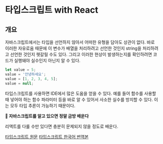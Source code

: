 # 타입스크립트 with React

## 개요

자바스크립트에서는 타입을 선언하지 않아서 어떠한 유형을 담아도 상관이 없다.
바로 이러한 자유로움 때문에 이 변수가 배열을 처리하려고 선언한 것인지 string을 처리하려고 선언한 것인지 헷갈릴 수도 있다.
그리고 이러한 현상이 발생하는지를 확인하려면 코드가 실행돼야 실수인지 아닌지 알 수 있다.

```js
let value = 5;
value = '안녕하세요';
value = [1, 2, 3, 4, 5];
value = null;
```

타입스크립트를 사용하면 IDE에서 많은 도움을 얻을 수 있다.
예를 들어 함수를 사용할 때 넣어야 하는 함수 파라미터 등을 바로 알 수 있어서 사소한 실수를 방지할 수 있다.
이는 모두 타입 추론이 가능하기 때문이다.

**💯 자바스크립트를 알고 있으면 정말 금방 배운다**

리액트를 다룰 수만 있다면 충분히 문제되지 않을 정도로 배운다.

[타입스크립트 원문](https://typescriptlang.org/docs/handbook/basic-types.html)
[타입스크립트 한국어 번역본](https://typescript-kr.github.io)
